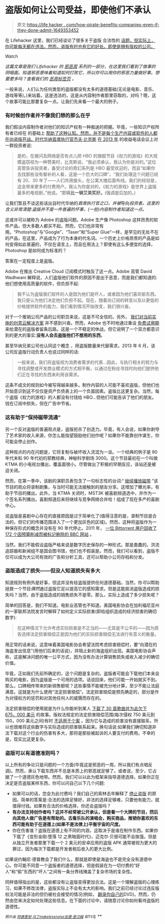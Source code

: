# 盗版如何让公司受益，即使他们不承认

> 原文:[https://life hacker . com/how-pirate-benefits-companies-even-if-they-done-admit-1649353452](https://lifehacker.com/how-piracy-benefits-companies-even-if-they-dont-admit-1649353452)

在 Lifehacker 这里，我们已经谈论了很多关于盗版 合法性的 [话题，但实际上，你可能每天都在违法。然而，盗版有时也有它的好处。即使是拥有版权的公司。](https://lifehacker.com/do-you-pirate-media-you-already-own-5510752)

Watch

*这篇文章是我们 Lifehacker 的* [*邪恶周*](https://lifehacker.com/welcome-to-lifehackers-fifth-annual-evil-week-1647621043) *系列的一部分，在这里我们看到了做事的阴暗面。知道邪恶意味着知道如何打败它，所以你可以用你的邪恶力量做好事。想要更多吗？查看我们的* [*恶周标签页*](http://lifehacker.com/tag/evilweek) *。*

一般来说，人们认为任何类型的盗版都没有太多的道德基础(无论是电影、音乐、游戏等等)。)来站着。这是违法的，这是从内容制作者那里窃取的，对吗？嗯，这个故事可能比那要复杂一点。让我们先来看一个最大的例子。

### **有时候创作者并不像我们想的那么在乎**

我们假设内容制作者对他们的知识产权有一种痴迷的把握。毕竟，一些知识产权所有者已经在 的基础上 [帮助了这种认知。然而，并不是每个生产内容或软件的人都在向盗版开战。时代华纳首席执行官杰夫·比克斯](http://torrentfreak.com/hurt-locker-makers-return-to-sue-2514-bittorrent-users-120423/) [在 2013 年](https://www.techdirt.com/articles/20130808/02084524106/time-warner-ceo-says-having-game-thrones-as-most-pirated-is-better-than-emmy.shtml) 的收益电话会议上对一群投资者说:

> 是的，在被问及网络是否有点儿把 HBO 的旗舰节目《权力的游戏》的大规模盗窃视为一种赞美时，比克斯说，“我必须承认，我认为你是对的。”这位高管告诉投资者，备受讨论的奇幻系列是 HBO 最受欢迎的，而且“如果你去找那些没有替补的人看，这是一个巨大的口碑”。“我们处理这个问题已经有 20、30 年了——人们共用接头，在公寓大楼后面布线。我们的经验是，这会带来更多的付费用户。我认为你是对的，《权力的游戏》是世界上盗版最多的电视剧，”他说。“那辆**比一辆艾美奖好。**(强调是后加的。)

让我们暂且不谈这些话出自时代华纳的*首席执行官之口，并被*导向*投资者。这里的含义非常清楚:盗版并不是一件普遍的坏事，(一些)内容制作者知道这一点。*

这或许可以被称为 Adobe 的盗版问题。Adobe 生产像 Photoshop 这样昂贵的软件产品，但大多数人都买不起。然而，它们也非常有用。“Photoshop”与“Google”、“Taser”和“Super Glue”一样，是罕见的无处不在的产品，在这里，产品成为了行为本身的代名词。一个历史上价格昂贵的产品是如何变得如此普遍的，不仅在语言上，而且在用法上？即使有这么多便宜的选择，Photoshop 是如何成为标准的？

答案在一定程度上是盗版。

Adobe 在推出 Creative Cloud 订阅模式时触及了这一点。Adobe 高管 David Wadhwani 解释说，人们盗版他们软件的原因不是出于恶意，而是我们都知道的:他们想使用高质量的软件，但负担不起:

> 我不认为盗版我们软件的人是因为他们是坏人，或者因为他们喜欢偷东西。我只是认为他们决定他们负担不起。现在，随着向订阅的转变以及以更低的价格提供软件的能力，我们看到情况开始改变，我们很兴奋。

对于一个推销公司产品的公司职员来说，这是不可全信的。另外， [我们对当前实施的创意云解决方案](https://lifehacker.com/what-photoshops-move-to-the-cloud-actually-means-for-y-494225482) 并不感到兴奋。然而，Adobe 也不时地通过重设 [免费试用期](http://lifehacker.com/adobe-resets-free-trial-for-creative-cloud-everyone-ge-1531564634) 来给潜在的盗版者留条后路。这是一个不稳定的休战，但它说明了一个双方都意识到的更大的事实:**没有人会去盗版他们不想用的东西**。

甚至华纳兄弟公司也认同这个概念 ，用盗版数量来代替需求。2013 年 6 月，该公司反盗版行动负责人也说过同样的话:

> 一般来说，我们将盗版视为消费者需求的代表...因此，与执行相关的努力与寻找调整或开发商业模式的方式相平衡，以通过在粉丝寻找时向他们提供他们正在寻找的东西来利用该需求。

这条不成文的规则如今被写得越来越多。制作内容的人可能不喜欢盗版，但他们也开始意识到这不仅仅是资产负债表上的一个负面因素。盗版比这更复杂。当然，每个盗版《权力的游戏》的人都没有付钱给 HBO...但他们可能告诉了他们的朋友。钱在订阅中损失，但在广告中节省。

### **这有助于“保持磁带流通”**

另一个反对盗版的普遍观点是，盗版扼杀了创造力。毕竟，有人会说，如果你剥夺了艺术家的收入来源，你怎么能指望鼓励他们创作呢？如果你不能靠创作谋生，你可能会停止创作。

这种观点的内在问题是，它将复制与破坏收入流混为一谈。一个经典的例子是 80 年代末和 90 年代初的邪教经典，神秘科学剧场 3000。这个节目最初在一个叫做 KTMA 的小电视台播出，覆盖面很小。尽管做出了积极的早期反应，该站还是被迫关闭。

然而，在第一季中，该剧的演职员表包含了一句标志性的台词:“ [继续播放磁带](http://www.mst3kinfo.com/mstfaq/legal.html) ”该节目的观众将录制剧集，与当时可能无法接触到的朋友分享。这增加了曝光率，有助于节目的播出。此外，当 KTMA 关闭时，MST3K 被喜剧频道选中，并作为一个签名系列播出。喜剧频道后来将继续与竞争网络合并哈！组成了现在多产的喜剧中心。

说盗版是喜剧中心存在的直接原因是过于简单化了(值得注意的是，录制节目是合法的，但它们的传播范围进入了一个更加灰色的区域)。然而，这种将盗版作为一种保存形式的概念并没有在 90 年代停止。2011 年， [一位 Bittorrent 用户回收了 172 个因预算削减而被标记删除的 BBC 网站](http://torrentfreak.com/bittorrent-user-and-4-seedbox-saves-172-bbc-websites-from-extinction-110210/) 。

当然，我们不能假设盗版严格来说是数字历史保存的一种形式。那是愚蠢的。洪流追踪器和新闻组不是国会图书馆，他们也不假装是。然而，我们可以看到，盗版不仅可以成为大公司有效的广告和分析工具，还可以帮助小公司存档和分发。

### 盗版造成了损失——但没人知道损失有多大

知道规则有例外是好事，但这并没有给盗版提供任何道德基础。当然，你*可以*帮助拯救一个节目*偶然*通过盗版它足以提高它的感知需求。但是这能抵消盗版造成的损失吗？当然，由于盗版造成的销售损失不是零。那么，实际上造成了多少损失呢？

简单的回答是，我们不知道。电影业高管也不知道。美国电影协会在加利福尼亚州的一家联邦法院发言时解释了如何定义实际损害(即给组织造成的经济损害的确切数字):

> 在这种情况下允许考虑实际损害是不正当的——尤其是不公平的——因为原告选择法定损害赔偿正是因为他们的实际损害赔偿无法进行有意义的衡量。

用正常的话来说，这意味着美国电影协会希望法院考虑损害赔偿时，要“向潜在的海盗发出信息”(用他们后来的话说)，并阻止新的海盗组织出现。美国电影协会声称，这是解决问题的唯一公平方式，因为没有办法计算销售损失或收入减少的确切价值。

毕竟，正如我们先前所确定的，这个问题是复杂的。盗版者可能会下载他们本来会购买的电影，因为盗版是一个可用的选项。话说回来，他们可能一开始就买不到。那么，口碑相传带来的新销售额呢？这些事情不能被充分地计算，至少不能让法庭满意。这就是为什么使用“法定损害赔偿”。法定损害赔偿是预先确定的，部分是作为对侵权方的惩罚和对其他任何人的威慑而存在的。

法定损害赔偿的使用就是为什么你能听到某人 [下载了 30 首歌曲并为此欠下 675，000 美元](http://arstechnica.com/tech-policy/2009/07/o-tenenbaum-riaa-wins-675000-or-22500-per-song/) 的故事。版权法规定的法定损害赔偿范围(每次侵权 750 美元到 150，000 美元之间)有时 [不适用于个案](https://www.techdirt.com/articles/20120524/16265119070/no-riaa-is-not-asking-72-trillion-limewire-bad-reporters-bad.shtml) 。因为它与造成的损害没有直接联系，所以也很难将这些数字与实际造成的损害联系起来。换句话说:如果我们确切知道非法下载对这个行业的伤害有多大，那将是那些被起诉的人要支付的费用。不幸的是，现实比这更复杂。

### **盗版可以有道德准则吗？**

以上所有的争论只是问题的一个方面(毕竟这是邪恶的一周，所以我们有点唱反调)。然而，承认下载东西并不总是本质上的邪恶就足够了。或者说，至少，它占据了一个道德灰色地带。然而，我们可以以此为框架来指导道德选择。如果你正在决定是否盗版某样东西，你可以问自己以下几个问题:

*   如果可以的话，您会为此付费吗？我们自己的索林去年解释了 [停止盗版](http://lifehacker.com/why-i-stopped-pirating-and-started-paying-for-media-5990525) 的原因。简单的答案是:合法的选择足够好，非法的选择足够难，只要他有能力，就值得付钱。如果有合法的价格选择，你还会盗版吗？
*   **有办法支持创作者吗？这并不经常被公开承认，但是看一个大牌的节目，然后向其他人做广告是有帮助的。去看乐队的演唱会，购买商品，推销你喜欢的东西可能有助于在道德上(如果不是法律上)平衡宇宙的尺度。**
*   你在伤害谁？盗版在道德上有不同的内涵，这取决于是谁在制作东西。如果你下载了《变形金刚:堕落 12 之黑暗面时代》，迈克尔·贝很可能不会挨饿。但是从独立开发者那里下载一个 2 美元的安卓应用的盗版 APK 通常被视为更大的罪过，因为每次下载都是开发者税后收入的更大比例。

如果说约翰尼·德普教会了我们什么，那就是即使是海盗也不是完全没有道德中心。你可能不同意一个盗版者的道德选择，但是假装在为一切付费的“好人”和“偷”东西的“坏人”之间有一条分界线掩盖了复杂市场的复杂性。

同样值得指出的是，这些都没有让盗版变得更加合法。这是一个理解盗版的心理练习，如果不修改法律，盗版实际上不会有太大的影响。我们之前已经讨论过违反版权法可能是非法的但仍被社会接受的情况(例如， [翻录你自己的](https://lifehacker.com/is-it-legal-to-rip-a-dvd-that-i-own-5978326)DVD)。然而，仍然由您来决定如何处理这些信息。在下面的讨论中，请随意讨论你如何看待盗版的道德性。

<small>*照片由*</small> [<small>*阿德里安·马丁*</small>](http://www.flickr.com/photos/fortuneless_cookie/4420066953)<small></small>*[<small>*makelessnoise*</small>](http://www.flickr.com/photos/makelessnoise/203559383/in/photolist-iZi7x-4mKik7-dtQTWv-etZ8CF-8MYuRJ-8MVpRZ-4Reyka-7QFNu1-5Wiq7J-bDkTn7-6LvWwH-2iT64b-7DMYBX-7DRMK5-7DRMrj-7DRNow-7DRM7L-7DMZgP-e8JBZC-dCejxz-eyiGf6-5iXQzw-7FdgHX-4EAYE8-4PnMSV-ewm5PR-ewm5We-aUghg6-aUgdnB-8T6g1L-aUggYx-aUgfZk-5HgvD-9VF7RF-6vEfQV-aUg7UD-aUg3vT-aUgjS8-9VF7TR-8K3bwy-9VHX7d-82JbvE-eNo2td-6ZcL1D-7PKhtG-24TD4o-twCju-9TgA3V-a66pwT-bHT66K)<small></small>*[<small>*加里·登汉姆*</small>](http://www.flickr.com/photos/garyjd/4870968377) <small>*和*T51】</small>**